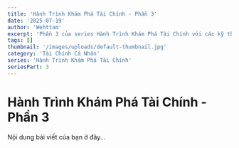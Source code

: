 ```yaml
---
title: 'Hành Trình Khám Phá Tài Chính - Phần 3'
date: '2025-07-19'
author: 'Wehttam'
excerpt: 'Phần 3 của series Hành Trình Khám Phá Tài Chính với các kỹ thuật và ví dụ thực tế.'
tags: []
thumbnail: '/images/uploads/default-thumbnail.jpg'
category: 'Tài Chính Cá Nhân'
series: 'Hành Trình Khám Phá Tài Chính'
seriesPart: 3
---
```


# Hành Trình Khám Phá Tài Chính - Phần 3

Nội dung bài viết của bạn ở đây...
